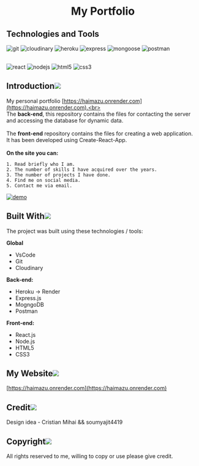 <h1 align="center">
  My Portfolio<br/>
</h1>

## Technologies and Tools
![git](https://img.shields.io/static/v1?label=git&message=v2.36.1&color=orange&logo=git&labelColor=363D44)
![cloudinary](https://img.shields.io/static/v1?label=cloudinary&message=v%5E1.23.0&color=blue&logo=Microsoft+OneDrive&logoColor=blue&labelColor=363D44)
![heroku](https://img.shields.io/static/v1?label=heroku&message=v%5E1.23.0&color=blueviolet&logo=heroku&logoColor=blueviolet&labelColor=363D44) 
![express](https://img.shields.io/static/v1?label=express&message=v%5E4.17.1&color=red&logo=express&logoColor=red&labelColor=363D44) 
![mongoose](https://img.shields.io/static/v1?label=mongoose&message=v%5E5.10.1&color=4caf50&logo=mongodb&labelColor=363D44)  ![postman](https://img.shields.io/static/v1?label=postman&message=v9.23.3&color=orange&logo=postman&logoColor=orange&labelColor=363D44) <br><br>

![react](https://img.shields.io/static/v1?label=react&message=v%5E18.2.0&color=00bcd4&logo=react&labelColor=363D44) 
![nodejs](https://img.shields.io/static/v1?label=nodejs&message=v16.14.0&color=38843b&logo=node.js&labelColor=363D44)
![html5](https://img.shields.io/static/v1?label=html5&message=any&color=red&logo=html5&labelColor=363D44)
![css3](https://img.shields.io/static/v1?label=css3&message=any&color=blue&logo=css3&labelColor=363D44&logoColor=blue)

## Introduction[![](https://res.cloudinary.com/dzmau9ijh/image/upload/v1656868183/portfolio/README/pin_gcb7f7.svg)]() 
My personal portfolio [https://haimazu.onrender.com](https://haimazu.onrender.com).<br><br>
The **back-end**, this repository contains the files for contacting the server and accessing the database for dynamic data.<br><br>
The **front-end** repository contains the files for creating a web application.<br>
It has been developed using Create-React-App.
<br><br>**On the site you can:**
```
1. Read briefly who I am.
2. The number of skills I have acquired over the years.
3. The number of projects I have done.
4. Find me on social media.
5. Contact me via email.
```
[![demo](https://res.cloudinary.com/dzmau9ijh/image/upload/v1674726755/portfolio/2023-01-26_11_51_09-Window_djjsvy.png)](https://haimazu.onrender.com)

## Built With[![](https://res.cloudinary.com/dzmau9ijh/image/upload/v1656868183/portfolio/README/pin_gcb7f7.svg)]() 
The project was built using these technologies / tools:<br>

**Global**

- VsCode
- Git
- Cloudinary

**Back-end:**

- Heroku -> Render
- Express.js
- MogngoDB
- Postman

**Front-end:**

- React.js
- Node.js
- HTML5
- CSS3

## My Website[![](https://res.cloudinary.com/dzmau9ijh/image/upload/v1656868183/portfolio/README/pin_gcb7f7.svg)]() 
[https://haimazu.onrender.com](https://haimazu.onrender.com)

## Credit[![](https://res.cloudinary.com/dzmau9ijh/image/upload/v1656868183/portfolio/README/pin_gcb7f7.svg)]() 
Design idea - Cristian Mihai && soumyajit4419


## Copyright[![](https://res.cloudinary.com/dzmau9ijh/image/upload/v1656868183/portfolio/README/pin_gcb7f7.svg)]() 
All rights reserved to me, willing to copy or use please give credit.
